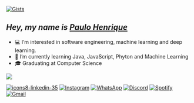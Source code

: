 [![Gists](topOfReadme.gif)](https://gist.github.com/pheiterer)

## ___Hey, my name is [Paulo Henrique](https://pheiterer.github.io/)___
- :computer: I’m interested in software engineering, machine learning and deep learning.
- :bookmark_tabs: I’m currently learning Java, JavaScript, Phyton and Machine Learning
- :mortar_board: Graduating at Computer Science

<a href="#"><img align="center" src="https://github-readme-stats.vercel.app/api/top-langs/?username=pheiterer&count_weight=0.5&layout=compact&theme=transparent&hide_title=true&text_color=ffffff&hide_border=true"></a>

  [![icons8-linkedin-35](https://github.com/user-attachments/assets/9ebd9375-a2ad-4416-b2a5-1a854c63cd5c)](https://www.linkedin.com/in/pauloeiterer/?locale=en_US) [![Instagram](Instagram.png)](https://www.instagram.com/ph.eiterer/) [![WhatsApp](whatsapp.png)](https://wa.me/qr/CTCISFPDHBD3K1) [![Discord](discord.png)](https://discordapp.com/users/241554560890737633/) [![Spotify](spotify.png)](https://open.spotify.com/user/pheiterer?si=YvA5UGNKTFiHxdxwKW3Gyg&utm_source=copy-link) [![Gmail](gmail.png)](mailto:pheiterer@hotmail.com)
